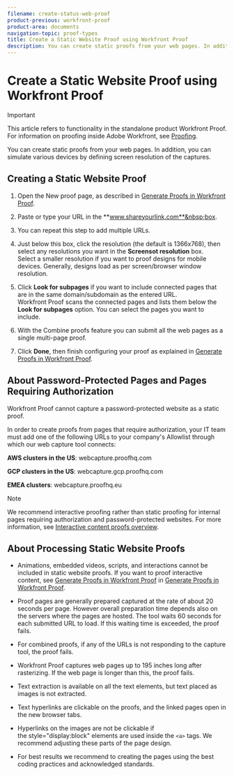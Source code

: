 ```yaml
---
filename: create-status-web-proof
product-previous: workfront-proof
product-area: documents
navigation-topic: proof-types
title: Create a Static Website Proof using Workfront Proof
description: You can create static proofs from your web pages. In addition, you can simulate various devices by defining screen resolution of the captures.
---
```


# Create a Static Website Proof using Workfront Proof

>[!IMPORTANT]
>
>This article refers to functionality in the standalone product Workfront Proof. For information on proofing inside Adobe Workfront, see [Proofing](../../../review-and-approve-work/proofing/proofing.md).

You can create static proofs from your web pages. In addition, you can simulate various devices by defining screen resolution of the captures.

## Creating a Static Website Proof

1. Open the New proof page, as described in [Generate Proofs in Workfront Proof](../../../workfront-proof/wp-work-proofsfiles/create-proofs-and-files/generate-proofs.md).
1. Paste or type your URL in the **www.shareyourlink.com**&nbsp;box.
1. You can repeat this step to add multiple URLs.
1. Just below this box, click the&nbsp;resolution (the default is 1366x768), then select any resolutions you want in the **Screensot resolution** box.  
   Select a smaller resolution if you want to proof designs for mobile devices. Generally, designs load as per screen/browser window resolution.

1. Click **Look for subpages** if you&nbsp;want to&nbsp;include connected pages that are in the same domain/subdomain&nbsp;as the&nbsp;entered&nbsp;URL.  
   Workfront Proof scans the connected pages and lists them below the **Look for subpages** option. You can select the pages you want to include.  

1. With the Combine proofs feature you can submit all the web pages as a single multi-page proof.
1. Click **Done**, then finish configuring your proof as explained in [Generate Proofs in Workfront Proof](../../../workfront-proof/wp-work-proofsfiles/create-proofs-and-files/generate-proofs.md).

## About Password-Protected Pages and Pages Requiring Authorization

Workfront Proof cannot capture a password-protected website as a static proof.

In order to create proofs from pages that require authorization, your IT team must add one of the following URLs to your company's Allowlist through which our web capture tool connects:

**AWS clusters in the US**: webcapture.proofhq.com

**GCP clusters in the US**: webcapture.gcp.proofhq.com

**EMEA clusters**: webcapture.proofhq.eu

>[!NOTE]
>
>We recommend interactive proofing rather than static proofing for internal pages requiring authorization and password-protected websites. For more information, see [Interactive content proofs overview](../../../review-and-approve-work/proofing/proofing-overview/interactive-content-proofs.md).

## About Processing Static Website Proofs

* Animations, embedded videos, scripts, and interactions cannot be included in static website proofs. If you want to proof interactive content, see [Generate Proofs in Workfront Proof](../../../workfront-proof/wp-work-proofsfiles/create-proofs-and-files/generate-proofs.md) in [Generate Proofs in Workfront Proof](../../../workfront-proof/wp-work-proofsfiles/create-proofs-and-files/generate-proofs.md).

* Proof pages are generally prepared captured at the rate of about 20 seconds per page. However overall preparation time depends also on the servers where the pages are hosted. The tool waits 60 seconds for each submitted URL to load. If this waiting time is exceeded, the proof fails.
* For combined proofs, if any of the URLs is not responding to the capture tool, the proof fails.
* Workfront Proof captures web pages up to 195&nbsp;inches long after rasterizing. If the web page is longer than this,&nbsp;the proof fails.
* Text extraction is available&nbsp;on all the text elements, but text placed as images is not extracted.
* Text hyperlinks are clickable on the proofs,&nbsp;and the&nbsp;linked pages open in the new browser tabs.
* Hyperlinks on the images are&nbsp;not be clickable if the&nbsp;style="display:block" elements are used inside the `<a>` tags. We recommend adjusting these parts of the page design.
* For best results we recommend to creating the pages using the best coding practices and acknowledged standards.

